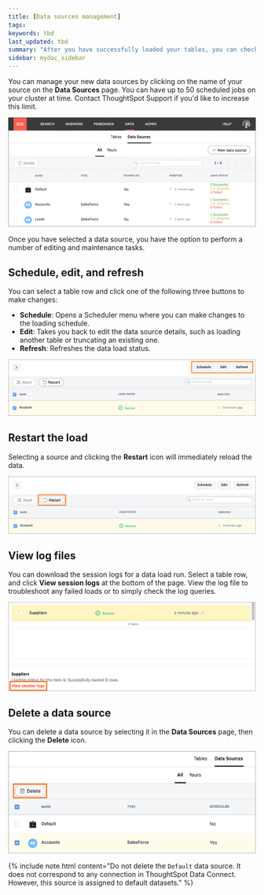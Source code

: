 ```yaml
---
title: [Data sources management]
tags:
keywords: tbd
last_updated: tbd
summary: "After you have successfully loaded your tables, you can check on the status of the load, make edits, and more."
sidebar: mydoc_sidebar
---
```

You can manage your new data sources by clicking on the name of your source on the **Data Sources** page. You can have up to 50 scheduled jobs on your cluster at time. Contact ThoughtSpot Support if you'd like to increase this limit.

 ![](/pages/images/data_sources_management_view.png "Data sources management view")

Once you have selected a data source, you have the option to perform a number of editing and maintenance tasks.

## Schedule, edit, and refresh

You can select a table row and click one of the following three buttons to make changes:

-   **Schedule**: Opens a Scheduler menu where you can make changes to the loading schedule.
-   **Edit**: Takes you back to edit the data source details, such as loading another table or truncating an existing one.
-   **Refresh**: Refreshes the data load status.

 ![](/pages/images/schedule_edit_refresh_data_source.png "Schedule, edit, and refresh data sources")

## Restart the load

Selecting a source and clicking the **Restart** icon will immediately reload the data.

 ![](/pages/images/restart_the_load.png "Restart the data source load")

## View log files

You can download the session logs for a data load run. Select a table row, and click **View session logs** at the bottom of the page. View the log file to troubleshoot any failed loads or to simply check the log queries.

 ![](/pages/images/view_session_logs.png "View session logs")

## Delete a data source

You can delete a data source by selecting it in the **Data Sources** page, then clicking the **Delete** icon.

 ![](/pages/images/delete_data_source.png "Delete a data source")

{% include note.html content="Do not delete the `Default` data source. It does not correspond to any connection in ThoughtSpot Data Connect. However, this source is assigned to default datasets." %}
